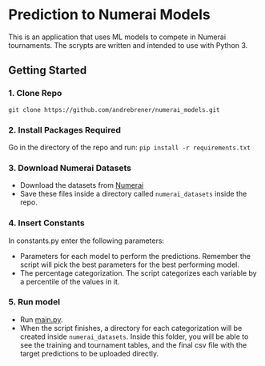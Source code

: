 # Prediction to Numerai Models

This is an application that uses ML models to compete in Numerai tournaments. The scrypts are written and intended to use with Python 3.

## Getting Started

### 1. Clone Repo

`git clone https://github.com/andrebrener/numerai_models.git`

### 2. Install Packages Required

Go in the directory of the repo and run:
```pip install -r requirements.txt```

### 3. Download Numerai Datasets
- Download the datasets from [Numerai](https://numer.ai/)
- Save these files inside a directory called `numerai_datasets` inside the repo.

### 4. Insert Constants

In constants.py enter the following parameters:

- Parameters for each model to perform the predictions. Remember the script will pick the best parameters for the best performing model.
- The percentage categorization. The script categorizes each variable by a percentile of the values in it.

### 5. Run model

- Run [main.py](https://github.com/andrebrener/numerai_models/blob/master/main.py).
- When the script finishes, a directory for each categorization will be created inside `numerai_datasets`. Inside this folder, you will be able to see the training and tournament tables, and the final csv file with the target predictions to be uploaded directly.
